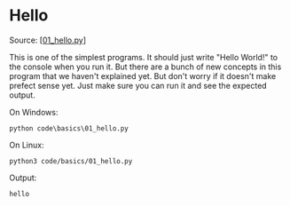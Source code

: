 # Hello

Source: [[01_hello.py](../../code/basics/01_hello.py)]

This is one of the simplest programs.
It should just write "Hello World!" to the console when you run it.
But there are a bunch of new concepts in this program that we haven't explained yet.
But don't worry if it doesn't make prefect sense yet.
Just make sure you can run it and see the expected output.

On Windows:
```
python code\basics\01_hello.py
```

On Linux:
```
python3 code/basics/01_hello.py
```

Output:
```
hello
```
